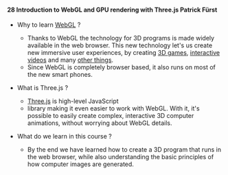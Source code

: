 

#### 28 Introduction to WebGL and GPU rendering with Three.js **Patrick Fürst**


* Why to learn [WebGL](https://get.webgl.org/) ? 
    - Thanks to WebGL the technology for 3D programs is made widely available in the web browser. This new technology let's us create new immersive user experiences, by creating [3D games](http://kiddisco.asmallgame.com/), [interactive videos](http://www.ro.me/) and many [other things](https://threejs.org/). 
    - Since WebGL is completely browser based, it also runs on most of the new smart phones. 
     
* What is Three.js ?
    - [Three.js](https://threejs.org/) is high-level JavaScript 
    - library making it even easier to work with WebGL. With it, it's possible to easily create complex, interactive 3D computer animations, without worrying about WebGL details. 
    
* What do we learn in this course ?
    - By the end we have learned how to create a 3D program that runs in the web browser, while also understanding the basic principles of how computer images are generated.


